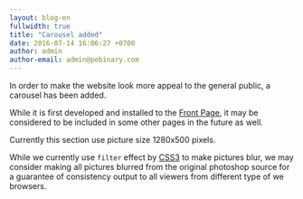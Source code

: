 ```yaml
---
layout: blog-en
fullwidth: true
title: "Carousel added"
date: 2016-07-14 16:06:27 +0700
author: admin
author-email: admin@pebinary.com
---
```

In order to make the website look more appeal to the general public, a carousel has been added.

While it is first developed and installed to the [Front Page], it may be considered to be included in some other pages in the future as well.

<!--more-->

Currently this section use picture size 1280x500 pixels.

While we currently use `filter` effect by [CSS3] to make pictures blur, we may consider making all pictures blurred from the original photoshop source for a guarantee of consistency output to all viewers from different type of we browsers.

[Front Page]: /
[CSS3]: http://www.w3.org/TR/CSS/
